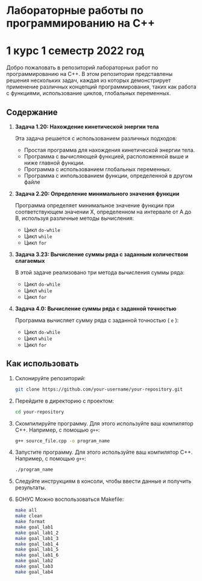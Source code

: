 # Лабораторные работы по программированию на C++
# 1 курс 1 семестр 2022 год

Добро пожаловать в репозиторий лабораторных работ по программированию на C++. В этом репозитории представлены решения нескольких задач, каждая из которых демонстрирует применение различных концепций программирования, таких как работа с функциями, использование циклов, глобальных переменных. 

## Содержание

1. **Задача 1.20: Нахождение кинетической энергии тела**

    Эта задача решается с использованием различных подходов:
    - Простая программа для нахождения кинетической энергии тела.
    - Программа с вычисляющей функцией, расположенной выше и ниже главной функции.
    - Программа с использованием глобальных переменных.
    - Программа с инпользованием функции, определенной в другом файле

2. **Задача 2.20: Определение минимального значения функции**

    Программа определяет минимальное значение функции при соответствующем значении X, определенном на интервале от A до B, используя различные методы вычисления:
    - Цикл `do-while`
    - Цикл `while`
    - Цикл `for`

3. **Задача 3.23: Вычисление суммы ряда с заданным количеством слагаемых**

    В этой задаче реализовано три метода вычисления суммы ряда:
    - Цикл `do-while`
    - Цикл `while`
    - Цикл `for`

4. **Задача 4.0: Вычисление суммы ряда с заданной точностью**

    Программа вычисляет сумму ряда с заданной точностью \( `e` \):
    - Цикл `do-while`
    - Цикл `while`
    - Цикл `for`

## Как использовать

1. Склонируйте репозиторий:
    ```bash
    git clone https://github.com/your-username/your-repository.git
    ```

2. Перейдите в директорию с проектом:
    ```bash
    cd your-repository
    ```

3. Скомпилируйте программу. Для этого используйте ваш компилятор C++. Например, с помощью `g++`:
    ```bash
    g++ source_file.cpp -o program_name
    ```

4. Запустите программу. Для этого используйте ваш компилятор C++. Например, с помощью `g++`:
    ```bash
    ./program_name
    ```

5. Следуйте инструкциям в консоли, чтобы ввести данные и получить результаты.

6. БОНУС Mожно воспользоваться Makefile:
    ```bash
    make all
    make clean
    make format
    make goal_lab1 
    make goal_lab1_2 
    make goal_lab1_3 
    make goal_lab1_4 
    make goal_lab1_5 
    make goal_lab1_6 
    make goal_lab2 
    make goal_lab3 
    make goal_lab4
    ```
